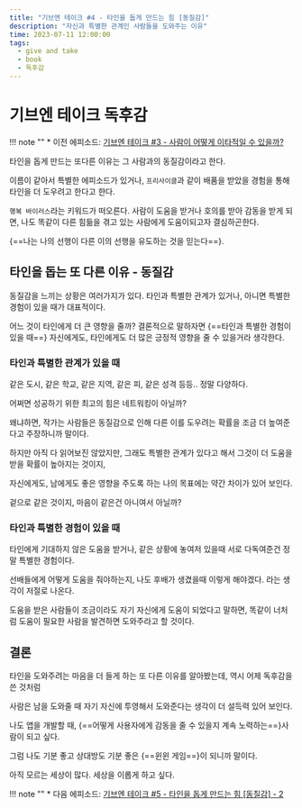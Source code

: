 ```yaml
---
title: "기브엔 테이크 #4 - 타인을 돕게 만드는 힘 [동질감]"
description: "자신과 특별한 관계인 사람들을 도와주는 이유"
time: 2023-07-11 12:00:00
tags:
  - give and take
  - book
  - 독후감
---
```



# 기브엔 테이크 독후감

!!! note ""
    * 이전 에피소드: [기브엔 테이크 #3 - 사람이 어떻게 이타적일 수 있을까?](/fromitive-diary/diary/2023-07-10-book)

타인을 돕게 만드는 또다른 이유는 그 사람과의 동질감이라고 한다. 

이름이 같아서 특별한 에피소드가 있거나, `프리사이클`과 같이 배품을 받았을 경험을 통해 타인을 더 도우려고 한다고 한다.

`행복 바이러스`라는 키워드가 떠오른다. 사람이 도움을 받거나 호의를 받아 감동을 받게 되면, 나도 똑같이 다른 힘듦을 겪고 있는 사람에게 도움이되고자 결심하곤한다.

{==나는 나의 선행이 다른 이의 선행을 유도하는 것을 믿는다==}.

## 타인을 돕는 또 다른 이유 - 동질감

동질감을 느끼는 상황은 여러가지가 있다. 타인과 특별한 관계가 있거나, 아니면 특별한 경험이 있을 때가 대표적이다.

어느 것이 타인에게 더 큰 영향을 줄까? 결론적으로 말하자면 {==타인과 특별한 경험이 있을 때==} 자신에게도, 타인에게도 더 많은 긍정적 영향을 줄 수 있을거라 생각한다.

### 타인과 특별한 관계가 있을 때

같은 도시, 같은 학교, 같은 지역, 같은 피, 같은 성격 등등.. 정말 다양하다. 

어쩌면 성공하기 위한 최고의 힘은 네트워킹이 아닐까? 

왜냐하면, 작가는 사람들은 동질감으로 인해 다른 이를 도우려는 확률을 조금 더 높여준다고 주장하니까 말이다.

하지만 아직 다 읽어보진 않았지만, 그래도 특별한 관계가 있다고 해서 그것이 더 도움을 받을 확률이 높아지는 것이지,

자신에게도, 남에게도 좋은 영향을 주도록 하는 나의 목표에는 약간 차이가 있어 보인다.

겉으로 같은 것이지, 마음이 같은건 아니여서 아닐까?

### 타인과 특별한 경험이 있을 때

타인에게 기대하지 않은 도움을 받거나, 같은 상황에 놓여저 있을때 서로 다독여준건 정말 특별한 경험이다.

선배들에게 어떻게 도움을 줘야하는지, 나도 후배가 생겼을때 이렇게 해야겠다. 라는 생각이 저절로 나온다.

도움을 받은 사람들이 조금이라도 자기 자신에게 도움이 되었다고 말하면, 똑같이 너처럼 도움이 필요한 사람을 발견하면 도와주라고 할 것이다.  

## 결론

타인을 도와주려는 마음을 더 들게 하는 또 다른 이유를 알아봤는데, 역시 어제 독후감을 쓴 것처럼 

사람은 남을 도와줄 때 자기 자신에 투영해서 도와준다는 생각이 더 설득력 있어 보인다.

나도 앱을 개발할 때, {==어떻게 사용자에게 감동을 줄 수 있을지 계속 노력하는==}사람이 되고 싶다.

그럼 나도 기분 좋고 상대방도 기분 좋은 {==윈윈 게임==}이 되니까 말이다.

아직 모르는 세상이 많다. 세상을 이롭게 하고 싶다.

!!! note ""
    * 다음 에피소드: [기브엔 테이크 #5 - 타인을 돕게 만드는 힘 [동질감] - 2](/fromitive-diary/diary/2023-07-12-book)
